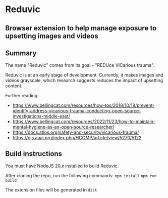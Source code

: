 # Reduvic
## Browser extension to help manage exposure to upsetting images and videos

## Summary
The name "Reduvic" comes from its goal - "REDUce VICarious trauma". 

Reduvic is at an early stage of development. Currently, it makes images and videos grayscale, which research suggests reduces the impact of upsetting content.

Further reading:
- https://www.bellingcat.com/resources/how-tos/2018/10/18/prevent-identify-address-vicarious-trauma-conducting-open-source-investigations-middle-east/
- https://www.bellingcat.com/resources/2022/11/23/how-to-maintain-mental-hygiene-as-an-open-source-researcher/
- https://docs.atlos.org/safety-and-security/vicarious-trauma/
- https://ojs.aaai.org/index.php/HCOMP/article/view/5270/5122


## Build instructions
You must have NodeJS 20.x installed to build Reduvic.

After cloning the repo, run the following commands:
`npm install`
`npm run build`

The extension files will be generated in `dist`